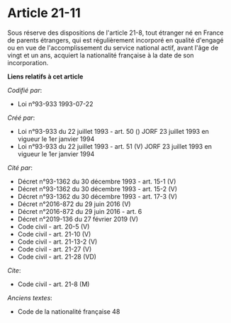 # Article 21-11

Sous réserve des dispositions de l'article 21-8, tout étranger né en France de parents étrangers, qui est régulièrement
incorporé en qualité d'engagé ou en vue de l'accomplissement du service national actif, avant l'âge de vingt et un ans,
acquiert la nationalité française à la date de son incorporation.

**Liens relatifs à cet article**

_Codifié par_:

  - Loi n°93-933 1993-07-22

_Créé par_:

  - Loi n°93-933 du 22 juillet 1993 - art. 50 () JORF 23 juillet 1993 en vigueur le 1er janvier 1994
  - Loi n°93-933 du 22 juillet 1993 - art. 51 (V) JORF 23 juillet 1993 en vigueur le 1er janvier 1994

_Cité par_:

  - Décret n°93-1362 du 30 décembre 1993 - art. 15-1 (V)
  - Décret n°93-1362 du 30 décembre 1993 - art. 15-2 (V)
  - Décret n°93-1362 du 30 décembre 1993 - art. 17-3 (V)
  - Décret n°2016-872 du 29 juin 2016 (V)
  - Décret n°2016-872 du 29 juin 2016 - art. 6
  - Décret n°2019-136 du 27 février 2019 (V)
  - Code civil - art. 20-5 (V)
  - Code civil - art. 21-10 (V)
  - Code civil - art. 21-13-2 (V)
  - Code civil - art. 21-27 (V)
  - Code civil - art. 21-28 (VD)

_Cite_:

  - Code civil - art. 21-8 (M)

_Anciens textes_:

  - Code de la nationalité française 48
